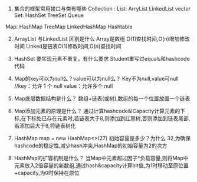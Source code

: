 1. 集合的框架常用接口与类有哪些
Collection :
List: ArryList LinkedList vector
Set: HashSet TreeSet
Queue

Map:
HashMap TreeMap LinkedHashMap Hashtable

2. ArrayList 与LinkedList 区别是什么
Array是数组 O(1)查找时间,O(n)增加修改时间
Linked是链表O(1)修改时间,O(n)查找时间

3. HashSet<Student> 要实现元素不重复，有什么要求
Student重写过equals和hashcode代码

4. Map的key可以为null么？value可以为null么？
Key不为null,value可null
//key：允许 1 个 null  value：允许多个 null



5. Map底层数据结构是什么？
数组+链表(或树),数组的每一个位置放置一个链表

6. Map添加元素的原理是什么？
通过计算hashcode&lCapacity计算元素的下标,在下标处已存在元素时,若链表大于8,则添加到红黑树,否则添加到链表尾部,若添加后大于8,将链表树化

7. HashMap map = new HashMap<>(27) 初始容量是多少？为什么
32,为确保hashcode的稳定性,减少hash冲突,HashMap的初始容量为2的次方

8. HashMap的扩容机制是什么？
当Map中元素超过因子*负载容量,则将Map中元素放入2倍容量的新数组,通过hash&capacity计算bit值,为1时移动至原位置+capacity,为0时保持在原位

